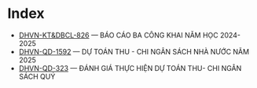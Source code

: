 # Index

- [DHVN-KT&DBCL-826](DHVN-KT%26DBCL-826%20B%C3%A1o%20c%C3%A1o%20c%C3%B4ng%20khai%20n%C4%83m%20h%E1%BB%8Dc%202024-2025_source.html) — BÁO CÁO BA CÔNG KHAI NĂM HỌC 2024-2025
- [DHVN-QD-1592](DHVN-QD-1592%20C%C3%B4ng%20khai%20d%E1%BB%B1%20to%C3%A1n%20ng%C3%A2n%20s%C3%A1ch%20n%C4%83m%202025_source.html) — DỰ TOÁN THU - CHI NGÂN SÁCH NHÀ NƯỚC NĂM 2025
- [DHVN-QD-323](DHVN-QD-323%20C%C3%B4ng%20khai%20th%E1%BB%B1c%20hi%E1%BB%87n%20d%E1%BB%B1%20to%C3%A1n%20Qu%C3%BD%201%20n%C4%83m%202025_source.html) — ĐÁNH GIÁ THỰC HIỆN DỰ TOÁN THU- CHI NGÂN SÁCH QUÝ
